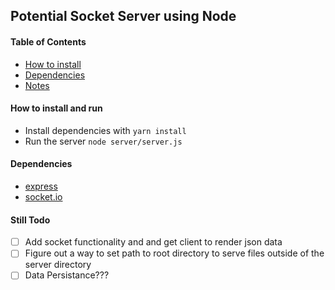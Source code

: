 ## Potential Socket Server using Node

#### Table of Contents

- [How to install](#How-to-install)
- [Dependencies](#Dependencies)
- [Notes](#Notes)

#### How to install and run

- Install dependencies with `yarn install`
- Run the server `node server/server.js`

#### Dependencies

- [express](https://expressjs.com/)
- [socket.io](https://socket.io/)

#### Still Todo

- [ ] Add socket functionality and and get client to render json data
- [ ] Figure out a way to set path to root directory to serve files outside of the server directory
- [ ] Data Persistance???
